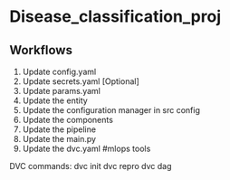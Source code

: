 # Disease_classification_proj

## Workflows

1. Update config.yaml
2. Update secrets.yaml [Optional]
3. Update params.yaml 
4. Update the entity
5. Update the configuration manager in src config
6. Update the components
7. Update the pipeline
8. Update the main.py
9. Update the dvc.yaml #mlops tools

DVC commands:
dvc init
dvc repro
dvc dag